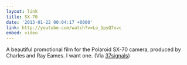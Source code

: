 ```yaml
---
layout: link
title: SX-70
date: '2013-01-22 00:04:17 +0000'
link: http://youtube.com/watch?v=Lo_1pyQ7xvc
embed: video
---
```

A beautiful promotional film for the Polaroid SX-70 camera, produced by Charles and Ray Eames. I want one. (Via [37signals][1])

[1]: http://37signals.com/svn/posts/3402